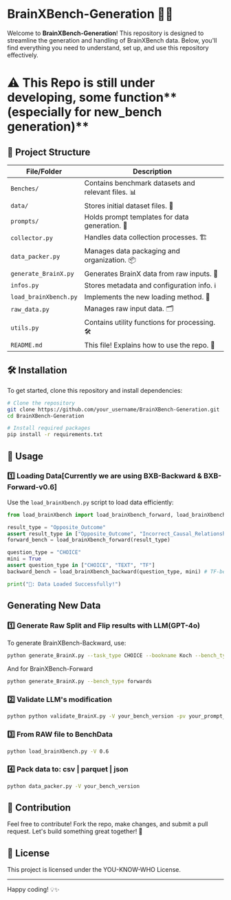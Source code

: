 # BrainXBench-Generation 🚀🧠

Welcome to **BrainXBench-Generation**! This repository is designed to streamline the generation and handling of BrainXBench data. Below, you'll find everything you need to understand, set up, and use this repository effectively. 

# ⚠️ This Repo is still under developing, some function**(especially for new_bench generation)**

## 📂 Project Structure

| File/Folder | Description |
|------------|-------------|
| `Benches/` | Contains benchmark datasets and relevant files. 📊 |
| `data/` | Stores initial dataset files. 📁 |
| `prompts/` | Holds prompt templates for data generation. 📝 |
| `collector.py` | Handles data collection processes. 🏗️ |
| `data_packer.py` | Manages data packaging and organization. 📦 |
| `generate_BrainX.py` | Generates BrainX data from raw inputs. 🔄 |
| `infos.py` | Stores metadata and configuration info. ℹ️ |
| `load_brainXbench.py` | Implements the new loading method. 🚀 |
| `raw_data.py` | Manages raw input data. 🗂️ |
| `utils.py` | Contains utility functions for processing. 🛠️ |
| `README.md` | This file! Explains how to use the repo. 📖 |

## 🛠️ Installation

To get started, clone this repository and install dependencies:

```bash
# Clone the repository
git clone https://github.com/your_username/BrainXBench-Generation.git
cd BrainXBench-Generation

# Install required packages
pip install -r requirements.txt
```

## 🚀 Usage

### 1️⃣ Loading Data[Currently we are using BXB-Backward & BXB-Forward-v0.6]

Use the `load_brainXbench.py` script to load data efficiently:

```python
from load_brainXbench import load_brainXbench_forward, load_brainXbench_backward

result_type = "Opposite_Outcome"
assert result_type in ["Opposite_Outcome", "Incorrect_Causal_Relationship", "Factor_Misattribution"]
forward_bench = load_brainXbench_forward(result_type)

question_type = "CHOICE"
mini = True
assert question_type in ["CHOICE", "TEXT", "TF"]
backward_bench = load_brainXbench_backward(question_type, mini) # TF-bench support mini set only!!!

print("🤖: Data Loaded Successfully!")
```

## Generating New Data

### 1️⃣ Generate Raw Split and Flip results with LLM(GPT-4o)
To generate BrainXBench-Backward, use:
```bash
python generate_BrainX.py --task_type CHOICE --bookname Koch --bench_type backward --BackQS_num 10
```
And for BrainXBench-Forward
```bash
python generate_BrainX.py --bench_type forwards
```

### 2️⃣ Validate LLM's modification
```bash
python python validate_BrainX.py -V your_bench_version -pv your_prompt_for_validation.md
```

### 3️⃣ From RAW file to BenchData
```bash
python load_brainXbench.py -V 0.6
```

### 4️⃣ Pack data to: csv | parquet | json
```bash
python data_packer.py -V your_bench_version
```


## 📌 Contribution
Feel free to contribute! Fork the repo, make changes, and submit a pull request. Let's build something great together! 🚀




## 📝 License
This project is licensed under the YOU-KNOW-WHO License.

---




Happy coding! 💡✨